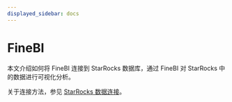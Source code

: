 ```yaml
---
displayed_sidebar: docs
---
```



# FineBI

本文介绍如何将 FineBI 连接到 StarRocks 数据库，通过 FineBI 对 StarRocks 中的数据进行可视化分析。

关于连接方法，参见 [StarRocks 数据连接](https://help.fanruan.com/finebi/doc-view-2038.html)。
